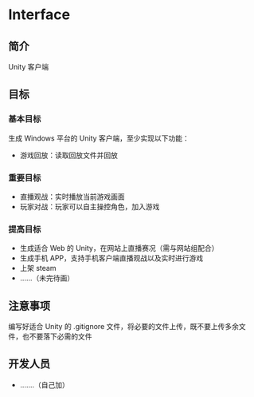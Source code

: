 # Interface

## 简介

Unity 客户端

## 目标

### 基本目标

生成 Windows 平台的 Unity 客户端，至少实现以下功能：

- 游戏回放：读取回放文件并回放

### 重要目标

- 直播观战：实时播放当前游戏画面
- 玩家对战：玩家可以自主操控角色，加入游戏

### 提高目标

- 生成适合 Web 的 Unity，在网站上直播赛况（需与网站组配合）
- 生成手机 APP，支持手机客户端直播观战以及实时进行游戏
- 上架 steam
- ......（未完待画）

## 注意事项

编写好适合 Unity 的 .gitignore 文件，将必要的文件上传，既不要上传多余文件，也不要落下必需的文件

## 开发人员

-  .......（自己加）